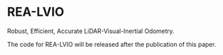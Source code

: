 # REA-LVIO
Robust, Efficient, Accurate LiDAR-Visual-Inertial Odometry.

The code for REA-LVIO will be released after the publication of this paper.
